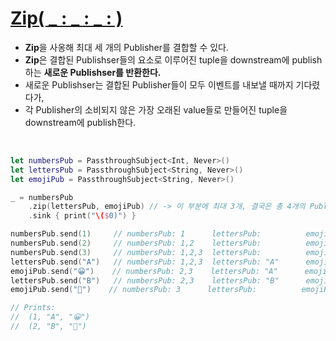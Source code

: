 # <a href="https://developer.apple.com/documentation/combine/publisher/zip(_:_:)-8d7k7">Zip( _ : _ : _ : )</a>

- **Zip**을 사옹해 최대 세 개의 Publisher를 결합할 수 있다.
- **Zip**은 결합된 Publishser들의 요소로 이루어진 tuple을 downstream에 publish하는 **새로운 Publishser를 반환한다.**
- 새로운 Publishser는 결합된 Publisher들이 모두 이벤트를 내보낼 때까지 기다렸다가, 
- 각 Publisher의 소비되지 않은 가장 오래된 value들로 만들어진 tuple을 downstream에 publish한다.

<br>

```swift
let numbersPub = PassthroughSubject<Int, Never>()
let lettersPub = PassthroughSubject<String, Never>()
let emojiPub = PassthroughSubject<String, Never>()

_ = numbersPub
    .zip(lettersPub, emojiPub) // -> 이 부분에 최대 3개, 결국은 총 4개의 Publisher가 결합되는 느낌?
    .sink { print("\($0)") }

numbersPub.send(1)     // numbersPub: 1      lettersPub:          emojiPub:        zip output: <none>
numbersPub.send(2)     // numbersPub: 1,2    lettersPub:          emojiPub:        zip output: <none>
numbersPub.send(3)     // numbersPub: 1,2,3  lettersPub:          emojiPub:        zip output: <none>
lettersPub.send("A")   // numbersPub: 1,2,3  lettersPub: "A"      emojiPub:        zip output: <none>
emojiPub.send("😀")    // numbersPub: 2,3    lettersPub: "A"      emojiPub: "😀"   zip output: (1, "A", "😀")
lettersPub.send("B")   // numbersPub: 2,3    lettersPub: "B"      emojiPub:        zip output: <none>
emojiPub.send("🥰")    // numbersPub: 3      lettersPub:          emojiPub:        zip output: (2, "B", "🥰")

// Prints:
//  (1, "A", "😀")
//  (2, "B", "🥰")
```
